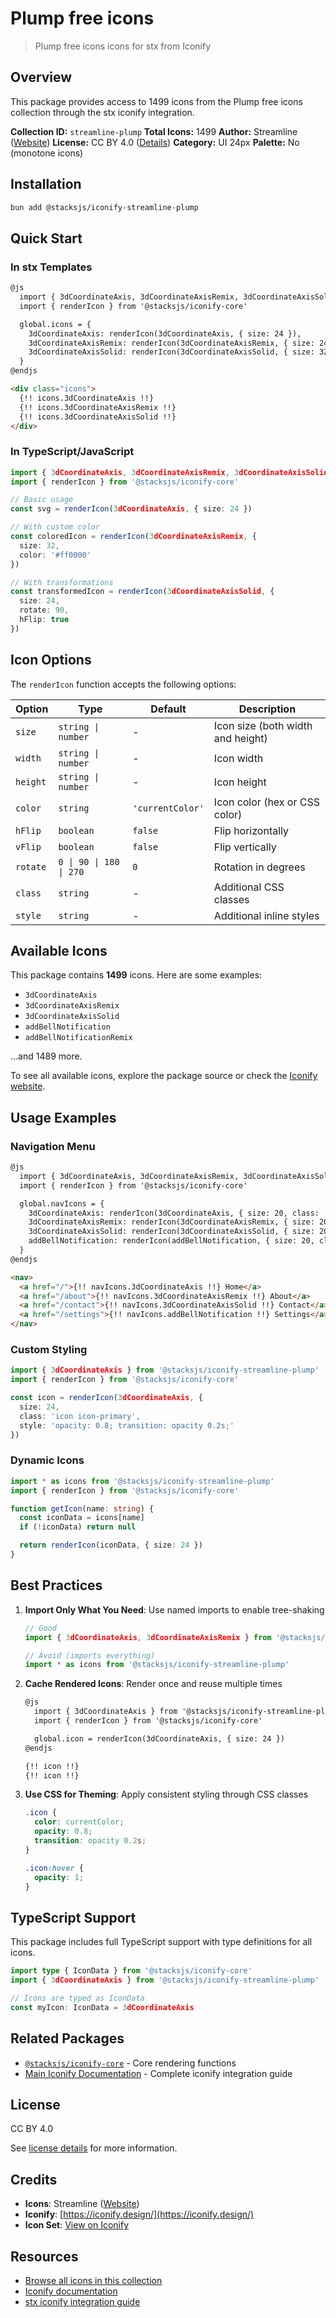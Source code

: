 # Plump free icons

> Plump free icons icons for stx from Iconify

## Overview

This package provides access to 1499 icons from the Plump free icons collection through the stx iconify integration.

**Collection ID:** `streamline-plump`
**Total Icons:** 1499
**Author:** Streamline ([Website](https://github.com/webalys-hq/streamline-vectors))
**License:** CC BY 4.0 ([Details](https://creativecommons.org/licenses/by/4.0/))
**Category:** UI 24px
**Palette:** No (monotone icons)

## Installation

```bash
bun add @stacksjs/iconify-streamline-plump
```

## Quick Start

### In stx Templates

```html
@js
  import { 3dCoordinateAxis, 3dCoordinateAxisRemix, 3dCoordinateAxisSolid } from '@stacksjs/iconify-streamline-plump'
  import { renderIcon } from '@stacksjs/iconify-core'

  global.icons = {
    3dCoordinateAxis: renderIcon(3dCoordinateAxis, { size: 24 }),
    3dCoordinateAxisRemix: renderIcon(3dCoordinateAxisRemix, { size: 24, color: '#4a90e2' }),
    3dCoordinateAxisSolid: renderIcon(3dCoordinateAxisSolid, { size: 32 })
  }
@endjs

<div class="icons">
  {!! icons.3dCoordinateAxis !!}
  {!! icons.3dCoordinateAxisRemix !!}
  {!! icons.3dCoordinateAxisSolid !!}
</div>
```

### In TypeScript/JavaScript

```typescript
import { 3dCoordinateAxis, 3dCoordinateAxisRemix, 3dCoordinateAxisSolid } from '@stacksjs/iconify-streamline-plump'
import { renderIcon } from '@stacksjs/iconify-core'

// Basic usage
const svg = renderIcon(3dCoordinateAxis, { size: 24 })

// With custom color
const coloredIcon = renderIcon(3dCoordinateAxisRemix, {
  size: 32,
  color: '#ff0000'
})

// With transformations
const transformedIcon = renderIcon(3dCoordinateAxisSolid, {
  size: 24,
  rotate: 90,
  hFlip: true
})
```

## Icon Options

The `renderIcon` function accepts the following options:

| Option | Type | Default | Description |
|--------|------|---------|-------------|
| `size` | `string \| number` | - | Icon size (both width and height) |
| `width` | `string \| number` | - | Icon width |
| `height` | `string \| number` | - | Icon height |
| `color` | `string` | `'currentColor'` | Icon color (hex or CSS color) |
| `hFlip` | `boolean` | `false` | Flip horizontally |
| `vFlip` | `boolean` | `false` | Flip vertically |
| `rotate` | `0 \| 90 \| 180 \| 270` | `0` | Rotation in degrees |
| `class` | `string` | - | Additional CSS classes |
| `style` | `string` | - | Additional inline styles |

## Available Icons

This package contains **1499** icons. Here are some examples:

- `3dCoordinateAxis`
- `3dCoordinateAxisRemix`
- `3dCoordinateAxisSolid`
- `addBellNotification`
- `addBellNotificationRemix`

...and 1489 more.

To see all available icons, explore the package source or check the [Iconify website](https://icon-sets.iconify.design/streamline-plump/).

## Usage Examples

### Navigation Menu

```html
@js
  import { 3dCoordinateAxis, 3dCoordinateAxisRemix, 3dCoordinateAxisSolid, addBellNotification } from '@stacksjs/iconify-streamline-plump'
  import { renderIcon } from '@stacksjs/iconify-core'

  global.navIcons = {
    3dCoordinateAxis: renderIcon(3dCoordinateAxis, { size: 20, class: 'nav-icon' }),
    3dCoordinateAxisRemix: renderIcon(3dCoordinateAxisRemix, { size: 20, class: 'nav-icon' }),
    3dCoordinateAxisSolid: renderIcon(3dCoordinateAxisSolid, { size: 20, class: 'nav-icon' }),
    addBellNotification: renderIcon(addBellNotification, { size: 20, class: 'nav-icon' })
  }
@endjs

<nav>
  <a href="/">{!! navIcons.3dCoordinateAxis !!} Home</a>
  <a href="/about">{!! navIcons.3dCoordinateAxisRemix !!} About</a>
  <a href="/contact">{!! navIcons.3dCoordinateAxisSolid !!} Contact</a>
  <a href="/settings">{!! navIcons.addBellNotification !!} Settings</a>
</nav>
```

### Custom Styling

```typescript
import { 3dCoordinateAxis } from '@stacksjs/iconify-streamline-plump'
import { renderIcon } from '@stacksjs/iconify-core'

const icon = renderIcon(3dCoordinateAxis, {
  size: 24,
  class: 'icon icon-primary',
  style: 'opacity: 0.8; transition: opacity 0.2s;'
})
```

### Dynamic Icons

```typescript
import * as icons from '@stacksjs/iconify-streamline-plump'
import { renderIcon } from '@stacksjs/iconify-core'

function getIcon(name: string) {
  const iconData = icons[name]
  if (!iconData) return null

  return renderIcon(iconData, { size: 24 })
}
```

## Best Practices

1. **Import Only What You Need**: Use named imports to enable tree-shaking
   ```typescript
   // Good
   import { 3dCoordinateAxis, 3dCoordinateAxisRemix } from '@stacksjs/iconify-streamline-plump'

   // Avoid (imports everything)
   import * as icons from '@stacksjs/iconify-streamline-plump'
   ```

2. **Cache Rendered Icons**: Render once and reuse multiple times
   ```html
   @js
     import { 3dCoordinateAxis } from '@stacksjs/iconify-streamline-plump'
     import { renderIcon } from '@stacksjs/iconify-core'

     global.icon = renderIcon(3dCoordinateAxis, { size: 24 })
   @endjs

   {!! icon !!}
   {!! icon !!}
   ```

3. **Use CSS for Theming**: Apply consistent styling through CSS classes
   ```css
   .icon {
     color: currentColor;
     opacity: 0.8;
     transition: opacity 0.2s;
   }

   .icon:hover {
     opacity: 1;
   }
   ```

## TypeScript Support

This package includes full TypeScript support with type definitions for all icons.

```typescript
import type { IconData } from '@stacksjs/iconify-core'
import { 3dCoordinateAxis } from '@stacksjs/iconify-streamline-plump'

// Icons are typed as IconData
const myIcon: IconData = 3dCoordinateAxis
```

## Related Packages

- [`@stacksjs/iconify-core`](../iconify-core) - Core rendering functions
- [Main Iconify Documentation](../../docs/iconify.md) - Complete iconify integration guide

## License

CC BY 4.0

See [license details](https://creativecommons.org/licenses/by/4.0/) for more information.

## Credits

- **Icons**: Streamline ([Website](https://github.com/webalys-hq/streamline-vectors))
- **Iconify**: [https://iconify.design/](https://iconify.design/)
- **Icon Set**: [View on Iconify](https://icon-sets.iconify.design/streamline-plump/)

## Resources

- [Browse all icons in this collection](https://icon-sets.iconify.design/streamline-plump/)
- [Iconify documentation](https://iconify.design/docs/)
- [stx iconify integration guide](../../docs/iconify.md)
